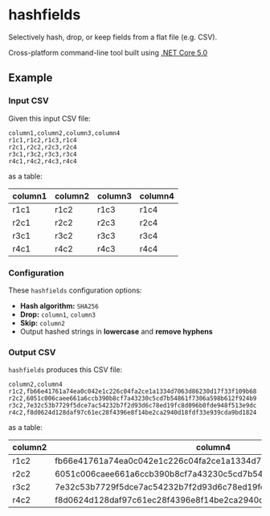 # hashfields

Selectively hash, drop, or keep fields from a flat file (e.g. CSV).

Cross-platform command-line tool built using [.NET Core 5.0](https://dotnet.microsoft.com/)

## Example

### Input CSV

Given this input CSV file:

```csv
column1,column2,column3,column4
r1c1,r1c2,r1c3,r1c4
r2c1,r2c2,r2c3,r2c4
r3c1,r3c2,r3c3,r3c4
r4c1,r4c2,r4c3,r4c4
```

as a table:

|column1|column2|column3|column4|
|-------|-------|-------|-------|
|r1c1|r1c2|r1c3|r1c4|
|r2c1|r2c2|r2c3|r2c4|
|r3c1|r3c2|r3c3|r3c4|
|r4c1|r4c2|r4c3|r4c4|

### Configuration

These `hashfields` configuration options:

* **Hash algorithm:** `SHA256`
* **Drop:** `column1`, `column3`
* **Skip:** `column2`
* Output hashed strings in **lowercase** and **remove hyphens**

### Output CSV

`hashfields` produces this CSV file:

```csv
column2,column4
r1c2,fb66e41761a74ea0c042e1c226c04fa2ce1a1334d7063d86230d17f33f109b68
r2c2,6051c006caee661a6ccb390b8cf7a43230c5cd7b54861f7306a598b612f924b9
r3c2,7e32c53b7729f5dce7ac54232b7f2d93d6c78ed19fc8d096b0fde948f513e9dc
r4c2,f8d0624d128daf97c61ec28f4396e8f14be2ca2940d18fdf33e939cda9bd1824
```

as a table:

|column2|column4|
|-------|-------|
|r1c2|fb66e41761a74ea0c042e1c226c04fa2ce1a1334d7063d86230d17f33f109b68|
|r2c2|6051c006caee661a6ccb390b8cf7a43230c5cd7b54861f7306a598b612f924b9|
|r3c2|7e32c53b7729f5dce7ac54232b7f2d93d6c78ed19fc8d096b0fde948f513e9dc|
|r4c2|f8d0624d128daf97c61ec28f4396e8f14be2ca2940d18fdf33e939cda9bd1824|
